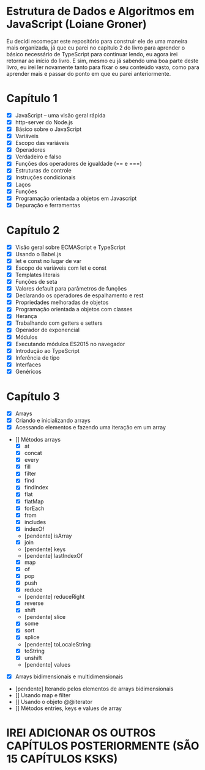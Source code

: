 # Estrutura de Dados e Algoritmos em JavaScript (Loiane Groner)

Eu decidi recomeçar este repositório para construir ele de uma maneira mais organizada, já que eu parei no capitulo 2 do livro para aprender o básico necessário de TypeScript para continuar lendo, eu agora irei retornar ao início do livro. E sim, mesmo eu já sabendo uma boa parte deste livro, eu irei ler novamente tanto para fixar o seu conteúdo vasto, como para aprender mais e passar do ponto em que eu parei anteriormente.

# Capítulo 1

- [x] JavaScript – uma visão geral rápida
- [x] http-server do Node.js
- [x] Básico sobre o JavaScript
- [x] Variáveis
- [x] Escopo das variáveis
- [x] Operadores
- [x] Verdadeiro e falso
- [x] Funções dos operadores de igualdade (== e ===)
- [x] Estruturas de controle
- [x] Instruções condicionais
- [x] Laços
- [x] Funções
- [x] Programação orientada a objetos em Javascript
- [x] Depuração e ferramentas

# Capítulo 2

- [x] Visão geral sobre ECMAScript e TypeScript
- [x] Usando o Babel.js
- [x] let e const no lugar de var
- [x] Escopo de variáveis com let e const
- [x] Templates literais
- [x] Funções de seta
- [x] Valores default para parâmetros de funções
- [x] Declarando os operadores de espalhamento e rest
- [x] Propriedades melhoradas de objetos
- [x] Programação orientada a objetos com classes
- [x] Herança
- [x] Trabalhando com getters e setters
- [x] Operador de exponencial
- [x] Módulos
- [x] Executando módulos ES2015 no navegador
- [x] Introdução ao TypeScript
- [x] Inferência de tipo
- [x] Interfaces
- [x] Genéricos

# Capítulo 3

- [x] Arrays
- [x] Criando e inicializando arrays
- [x] Acessando elementos e fazendo uma iteração em um array
- [] Métodos arrays
  - [x] at
  - [x] concat
  - [x] every
  - [x] fill
  - [x] filter
  - [x] find
  - [x] findIndex
  - [x] flat
  - [x] flatMap
  - [x] forEach
  - [x] from
  - [x] includes
  - [x] indexOf
  - [pendente] isArray
  - [x] join
  - [pendente] keys
  - [pendente] lastIndexOf
  - [x] map
  - [x] of
  - [x] pop
  - [x] push
  - [x] reduce
  - [pendente] reduceRight
  - [x] reverse
  - [x] shift
  - [pendente] slice
  - [x] some
  - [x] sort
  - [x] splice
  - [pendente] toLocaleString
  - [x] toString
  - [x] unshift
  - [pendente] values
  
- [x] Arrays bidimensionais e multidimensionais
- [pendente] Iterando pelos elementos de arrays bidimensionais
- [] Usando map e filter
- [] Usando o objeto @@iterator
- [] Métodos entries, keys e values de array

# IREI ADICIONAR OS OUTROS CAPÍTULOS POSTERIORMENTE (SÃO 15 CAPÍTULOS KSKS)
